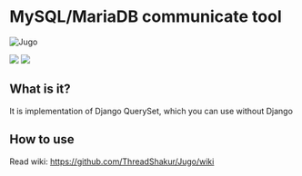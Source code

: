 # MySQL/MariaDB communicate tool
![Jugo](https://i.imgur.com/DM1NSFt.png)

![](https://img.shields.io/badge/python-3.7-blue.svg) ![](https://img.shields.io/badge/version-0.0.4-green.svg)

## What is it?
It is implementation of Django QuerySet, which you can use without Django

## How to use
Read wiki: https://github.com/ThreadShakur/Jugo/wiki
